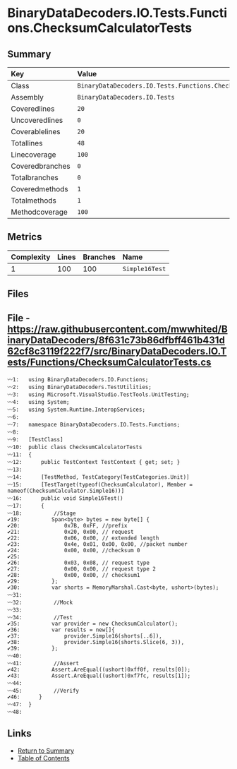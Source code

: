 ﻿# BinaryDataDecoders.IO.Tests.Functions.ChecksumCalculatorTests

## Summary

| Key             | Value                                                           |
| :-------------- | :-------------------------------------------------------------- |
| Class           | `BinaryDataDecoders.IO.Tests.Functions.ChecksumCalculatorTests` |
| Assembly        | `BinaryDataDecoders.IO.Tests`                                   |
| Coveredlines    | `20`                                                            |
| Uncoveredlines  | `0`                                                             |
| Coverablelines  | `20`                                                            |
| Totallines      | `48`                                                            |
| Linecoverage    | `100`                                                           |
| Coveredbranches | `0`                                                             |
| Totalbranches   | `0`                                                             |
| Coveredmethods  | `1`                                                             |
| Totalmethods    | `1`                                                             |
| Methodcoverage  | `100`                                                           |

## Metrics

| Complexity | Lines | Branches | Name           |
| :--------- | :---- | :------- | :------------- |
| 1          | 100   | 100      | `Simple16Test` |

## Files

## File - https://raw.githubusercontent.com/mwwhited/BinaryDataDecoders/8f631c73b86dfbff461b431d62cf8c3119f222f7/src/BinaryDataDecoders.IO.Tests/Functions/ChecksumCalculatorTests.cs

```CSharp
〰1:   using BinaryDataDecoders.IO.Functions;
〰2:   using BinaryDataDecoders.TestUtilities;
〰3:   using Microsoft.VisualStudio.TestTools.UnitTesting;
〰4:   using System;
〰5:   using System.Runtime.InteropServices;
〰6:   
〰7:   namespace BinaryDataDecoders.IO.Tests.Functions;
〰8:   
〰9:   [TestClass]
〰10:  public class ChecksumCalculatorTests
〰11:  {
〰12:      public TestContext TestContext { get; set; }
〰13:  
〰14:      [TestMethod, TestCategory(TestCategories.Unit)]
〰15:      [TestTarget(typeof(ChecksumCalculator), Member = nameof(ChecksumCalculator.Simple16))]
〰16:      public void Simple16Test()
〰17:      {
〰18:          //Stage
✔19:          Span<byte> bytes = new byte[] {
✔20:              0x7B, 0xFF, //prefix
✔21:              0x20, 0x00, // request
✔22:              0x06, 0x00, // extended length
✔23:              0x4e, 0x01, 0x00, 0x00, //packet number
✔24:              0x00, 0x00, //checksum 0
✔25:  
✔26:              0x03, 0x08, // request type
✔27:              0x00, 0x00, // request type 2
✔28:              0x00, 0x00, // checksum1
✔29:          };
✔30:          var shorts = MemoryMarshal.Cast<byte, ushort>(bytes);
〰31:  
〰32:          //Mock
〰33:  
〰34:          //Test
✔35:          var provider = new ChecksumCalculator();
✔36:          var results = new[]{
✔37:              provider.Simple16(shorts[..6]),
✔38:              provider.Simple16(shorts.Slice(6, 3)),
✔39:          };
〰40:  
〰41:          //Assert
✔42:          Assert.AreEqual((ushort)0xff0f, results[0]);
✔43:          Assert.AreEqual((ushort)0xf7fc, results[1]);
〰44:  
〰45:          //Verify
✔46:      }
〰47:  }
〰48:  
```

## Links

* [Return to Summary](Summary.md)
* [Table of Contents](../TOC.md)

